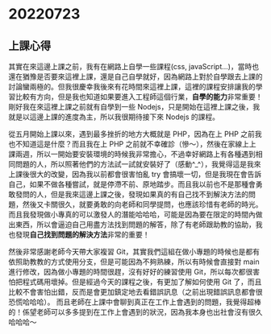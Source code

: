 # 20220723

## 上課心得

其實在來這邊上課之前，我有在網路上自學一些課程(css, javaScript...)，當時也還在猶豫是否要來這裡上課，還是自己自學就好，因為網路上對於自學跟去上課的討論蠻兩極的。但我很慶幸我後來有花時間來這裡上課，這裡的課程安排讓我的學習比較有方向，但是我也知道如果要進入工程師這個行業，**自學的能力**非常重要！剛好我在來這裡上課之前就有自學到一些 Nodejs，只是開始在這裡上課之後，我就是以這邊上課的進度為主，所以我很期待接下來 Nodejs 的課程。

從五月開始上課以來，遇到最多挫折的地方大概就是 PHP，因為在上 PHP 之前我也不知道這是什麼？而且我在上 PHP 之前就不幸確診（慘～），然後在家線上上課兩週，所以一開始要安裝環境的時候我非常擔心，不過幸好網路上有各種遇到相同問題的人，所以照著他們的方法試一試就安裝好了（感動^\_^），我覺得這是我來上課後很大的改變，因為我以前都會很害怕亂 try 會搞壞一切，但是我現在會告訴自己，如果不做各種嘗試，就是停滯不前、原地踏步。而且我以前也不是那種會勇敢發問的人，但是我來這邊上課之後，發現如果真的有自己找不到解決方法的問題，然後又卡關很久，就要勇敢的向老師和同學提問，也應該珍惜有老師的時光。而且我發現做小專真的可以激發人的潛能哈哈哈，可能是因為要在限定的時間內做出東西，所以會逼迫自己用盡方法找到問題的解答，除了有老師跟助教的協助，我也發現**自己找到問題的解決方法**非常的重要！

然後非常感謝老師今天帶大家複習 Git，其實我們這組在做小專題的時候也是都有依照助教教的方式使用分支，但是可能因為不夠熟練，所以有時候會直接對 main 進行修改，因為做小專題的時間很趕，沒有好好的練習使用 Git，所以每次都很害怕把程式碼用壞掉。但是經過今天的課程之後，有更加了解如何使用 Git 了，而且比較不會害怕出錯，反而是會更加鎮定地去看錯誤訊息（之前出現錯誤訊息都會很恐慌哈哈哈）。
而且老師在上課中會聊到真正在工作上會遇到的問題，我覺得超棒的！係望老師可以多多提到在工作上會遇到的狀況，因為我本身也出社會沒有很久哈哈哈～
